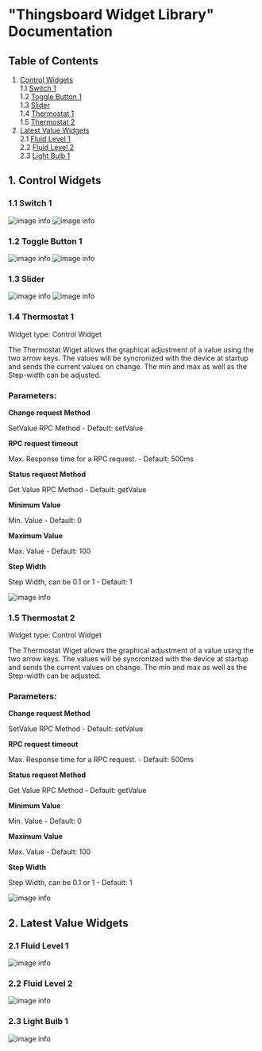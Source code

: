 # "Thingsboard Widget Library" Documentation

## Table of Contents
1. [Control Widgets](#controlwidgets)  
	1.1 [Switch 1](#switch1)  
	1.2 [Toggle Button 1](#togglebutton1)  
	1.3 [Slider](#slider)  
	1.4 [Thermostat 1](#thermostat1)  
	1.5 [Thermostat 2](#thermostat2)  
2. [Latest Value Widgets](#latestvaluewidgets)  
   2.1 [Fluid Level 1](#fluidlevel1)  
   2.2 [Fluid Level 2](#fluidlevel2)  
   2.3 [Light Bulb 1](#lightbulb1)  	

<div id="controlwidgets"/>

## 1. Control Widgets

<div id="switch1"/>

### 1.1 Switch 1

![image info](./pictures/switch11.png)
![image info](./pictures/switch12.png) 

<div id="togglebutton1"/>

### 1.2 Toggle Button 1

![image info](./pictures/togglebutton11.png)
![image info](./pictures/togglebutton12.png) 

<div id="slider"/>

### 1.3 Slider

![image info](./pictures/slider1.png)
![image info](./pictures/slider2.png) 

<div id="thermostat1"/>

### 1.4 Thermostat 1

Widget type: Control Widget

The Thermostat Wiget allows the graphical adjustment of a value using the two arrow keys. The values will be syncronized with the device at startup and sends the current values on change. The min and max as well as the Step-width can be adjusted.

### Parameters:


**Change request Method**

SetValue RPC Method - Default: setValue

**RPC request timeout**

Max. Response time for a RPC request. - Default: 500ms

**Status request Method**

Get Value RPC Method - Default: getValue

**Minimum Value**

Min. Value - Default: 0
   
**Maximum Value**

Max. Value - Default: 100   

**Step Width**

Step Width, can be 0.1 or 1 - Default: 1   
   

![image info](./pictures/thermostat11.png)

<div id="thermostat2"/>

### 1.5 Thermostat 2

Widget type: Control Widget

The Thermostat Wiget allows the graphical adjustment of a value using the two arrow keys. The values will be syncronized with the device at startup and sends the current values on change. The min and max as well as the Step-width can be adjusted.

### Parameters:


**Change request Method**

SetValue RPC Method - Default: setValue

**RPC request timeout**

Max. Response time for a RPC request. - Default: 500ms

**Status request Method**

Get Value RPC Method - Default: getValue

**Minimum Value**

Min. Value - Default: 0
   
**Maximum Value**

Max. Value - Default: 100   

**Step Width**

Step Width, can be 0.1 or 1 - Default: 1   
   

![image info](./pictures/thermostat21.png)

<div id="latestvaluewidgets"/>

## 2. Latest Value Widgets

<div id="fluidlevel1"/>

### 2.1 Fluid Level 1

![image info](./pictures/fluidlevel11.png)  

<div id="fluidlevel2"/>

### 2.2 Fluid Level 2

![image info](./pictures/fluidlevel21.png)  

<div id="lightbulb1"/>

### 2.3 Light Bulb 1

![image info](./pictures/lightbulb11.png)  